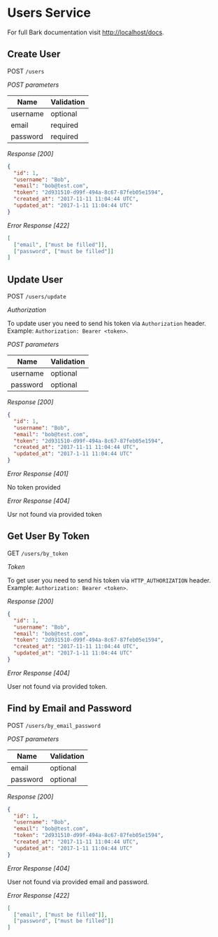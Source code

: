 # Users Service

For full Bark documentation visit [http://localhost/docs](http://localhost/docs).

## Create User

POST `/users`

*POST parameters*

Name         | Validation
------------ | -------------
username     | optional 
email        | required
password     | required

*Response [200]*

```json
{
  "id": 1,
  "username": "Bob",
  "email": "bob@test.com",
  "token": "2d931510-d99f-494a-8c67-87feb05e1594",
  "created_at": "2017-11-11 11:04:44 UTC",
  "updated_at": "2017-1-11 11:04:44 UTC"
}
```

*Error Response [422]*

```json
[
  ["email", ["must be filled"]],
  ["password", ["must be filled"]]
]
```

## Update User

POST `/users/update`

*Authorization*

To update user you need to send his token via `Authorization` header. Example:
`Authorization: Bearer <token>`.

*POST parameters*

Name         | Validation
------------ | -------------
username     | optional 
password     | optional

*Response [200]*

```json
{
  "id": 1,
  "username": "Bob",
  "email": "bob@test.com",
  "token": "2d931510-d99f-494a-8c67-87feb05e1594",
  "created_at": "2017-11-11 11:04:44 UTC",
  "updated_at": "2017-1-11 11:04:44 UTC"
}
```

*Error Response [401]*

No token provided

*Error Response [404]*

Usr not found via provided token

## Get User By Token

GET `/users/by_token`

*Token*

To get user you need to send his token via `HTTP_AUTHORIZATION` header. Example:
`Authorization: Bearer <token>`.

*Response [200]*

```json
{
  "id": 1,
  "username": "Bob",
  "email": "bob@test.com",
  "token": "2d931510-d99f-494a-8c67-87feb05e1594",
  "created_at": "2017-11-11 11:04:44 UTC",
  "updated_at": "2017-1-11 11:04:44 UTC"
}
```

*Error Response [404]*

User not found via provided token.

## Find by Email and Password

POST `/users/by_email_password`

*POST parameters*

Name         | Validation
------------ | -------------
email        | optional 
password     | optional

*Response [200]*

```json
{
  "id": 1,
  "username": "Bob",
  "email": "bob@test.com",
  "token": "2d931510-d99f-494a-8c67-87feb05e1594",
  "created_at": "2017-11-11 11:04:44 UTC",
  "updated_at": "2017-1-11 11:04:44 UTC"
}
```

*Error Response [404]*

User not found via provided email and password.

*Error Response [422]*

```json
[
  ["email", ["must be filled"]],
  ["password", ["must be filled"]]
]
```